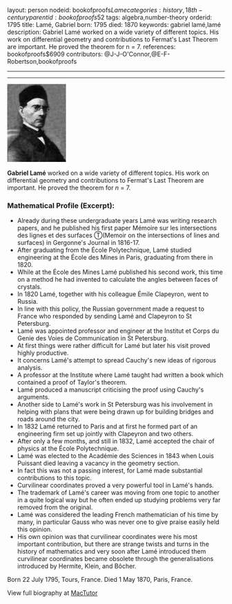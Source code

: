 layout: person
nodeid: bookofproofs$Lame
categories: history,18th-century
parentid: bookofproofs$52
tags: algebra,number-theory
orderid: 1795
title: Lamé, Gabriel
born: 1795
died: 1870
keywords: gabriel lamé,lamé
description: Gabriel Lamé worked on a wide variety of different topics. His work on differential geometry and contributions to Fermat's Last Theorem are important. He proved the theorem for n = 7.
references: bookofproofs$6909
contributors: @J-J-O'Connor,@E-F-Robertson,bookofproofs

---



---

![Lame.jpg](https://github.com/bookofproofs/bookofproofs.github.io/blob/main/_sources/_assets/images/portraits/Lame.jpg?raw=true)

**Gabriel Lamé** worked on a wide variety of different topics. His work on differential geometry and contributions to Fermat's Last Theorem are important. He proved the theorem for _n_ = 7.

### Mathematical Profile (Excerpt):
* Already during these undergraduate years Lamé was writing research papers, and he published his first paper Mémoire sur les intersections des lignes et des surfaces Ⓣ(Memoir on the intersections of lines and surfaces) in Gergonne's Journal in 1816-17.
* After graduating from the École Polytechnique, Lamé studied engineering at the École des Mines in Paris, graduating from there in 1820.
* While at the École des Mines Lamé published his second work, this time on a method he had invented to calculate the angles between faces of crystals.
* In 1820 Lamé, together with his colleague Émile Clapeyron, went to Russia.
* In line with this policy, the Russian government made a request to France who responded by sending Lamé and Clapeyron to St Petersburg.
* Lamé was appointed professor and engineer at the Institut et Corps du Genie des Voies de Communication in St Petersburg.
* At first things were rather difficult for Lamé but later his visit proved highly productive.
* It concerns Lamé's attempt to spread Cauchy's new ideas of rigorous analysis.
* A professor at the Institute where Lamé taught had written a book which contained a proof of Taylor's theorem.
* Lamé produced a manuscript criticising the proof using Cauchy's arguments.
* Another side to Lamé's work in St Petersburg was his involvement in helping with plans that were being drawn up for building bridges and roads around the city.
* In 1832 Lamé returned to Paris and at first he formed part of an engineering firm set up jointly with Clapeyron and two others.
* After only a few months, and still in 1832, Lamé accepted the chair of physics at the École Polytechnique.
* Lamé was elected to the Académie des Sciences in 1843 when Louis Puissant died leaving a vacancy in the geometry section.
* In fact this was not a passing interest, for Lamé made substantial contributions to this topic.
* Curvilinear coordinates proved a very powerful tool in Lamé's hands.
* The trademark of Lamé's career was moving from one topic to another in a quite logical way but he often ended up studying problems very far removed from the original.
* Lamé was considered the leading French mathematician of his time by many, in particular Gauss who was never one to give praise easily held this opinion.
* His own opinion was that curvilinear coordinates were his most important contribution, but there are strange twists and turns in the history of mathematics and very soon after Lamé introduced them curvilinear coordinates became obsolete through the generalisations introduced by Hermite, Klein, and Bôcher.

Born 22 July 1795, Tours, France. Died 1 May 1870, Paris, France.

View full biography at [MacTutor](https://mathshistory.st-andrews.ac.uk/Biographies/Lame/)
